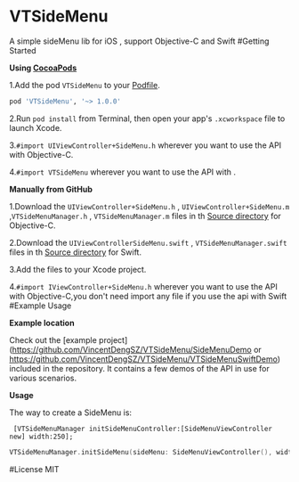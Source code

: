 # VTSideMenu
A simple sideMenu lib for iOS , support Objective-C and Swift 
#Getting Started

**Using [CocoaPods](http://cocoapods.org)**

1.Add the pod `VTSideMenu` to your [Podfile](http://guides.cocoapods.org/using/the-podfile.html).
```ruby
pod 'VTSideMenu', '~> 1.0.0'
```
2.Run `pod install` from Terminal, then open your app's `.xcworkspace` file to launch Xcode.

3.`#import UIViewController+SideMenu.h` wherever you want to use the API with Objective-C.

4.`#import VTSideMenu` wherever you want to use the API with .

**Manually from GitHub**

1.Download the `UIViewController+SideMenu.h` , `UIViewController+SideMenu.m` ,`VTSideMenuManager.h` , `VTSideMenuManager.m` files in th [Source directory](https://github.com/VincentDengSZ/VTSideMenu)  for Objective-C.

2.Download the `UIViewControllerSideMenu.swift` , `VTSideMenuManager.swift` files in th [Source directory](https://github.com/VincentDengSZ/VTSideMenu) for  Swift.

3.Add the files to your Xcode project.

4.`#import IViewController+SideMenu.h` wherever you want to use the API with Objective-C,you don't need import any file if you use the api
    with Swift
#Example Usage

**Example location**

Check out the [example project](https://github.com/VincentDengSZ/VTSideMenu/SideMenuDemo or https://github.com/VincentDengSZ/VTSideMenu/VTSideMenuSwiftDemo) included in the repository. It contains a few demos of the API in use for various scenarios. 

**Usage**

The way to create a SideMenu is:

```objc
 [VTSideMenuManager initSideMenuController:[SideMenuViewController new] width:250];
```

```Swift
VTSideMenuManager.initSideMenu(sideMenu: SideMenuViewController(), width: 250)
```
#License
MIT


